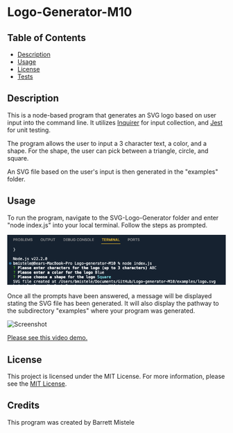 # Logo-Generator-M10
## Table of Contents
* [Description](#description)
* [Usage](#usage)
* [License](#license)
* [Tests](#tests)
    

## Description
This is a node-based program that generates an SVG logo based on user input into the command line. It utilizes [Inquirer](https://www.npmjs.com/package/inquirer/v/8.2.4) for input collection, and [Jest](https://www.npmjs.com/package/jest) for unit testing.

The program allows the user to input a 3 character text, a color, and a shape. For the shape, the user can pick between a triangle, circle, and square.

An SVG file based on the user's input is then generated in the "examples" folder.

## Usage
To run the program, navigate to the SVG-Logo-Generator folder and enter "node index.js" into your local terminal. Follow the steps as prompted.

![Screenshot](assets/screenshots/logo_generated.png)

Once all the prompts have been answered, a message will be displayed stating the SVG file has been generated. It will also display the pathway to the subdirectory "examples" where your program was generated.

![Screenshot](assets/screenshots/tests.png)


[Please see this video demo.](https://drive.google.com/file/d/1mHmUWHEdJ1jYjVXDOQl4cDH_aVDZi3eM/view?usp=drive_link)


## License
This project is licensed under the MIT License. For more information, please see the [MIT License](https://opensource.org/licenses/MIT).

## Credits
This program was created by Barrett Mistele


